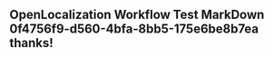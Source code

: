 <properties
ms.topic="hero-topic1"
ms.test1="hero-topic"
ms.test2="test"/>

## OpenLocalization Workflow Test MarkDown 0f4756f9-d560-4bfa-8bb5-175e6be8b7ea thanks!
